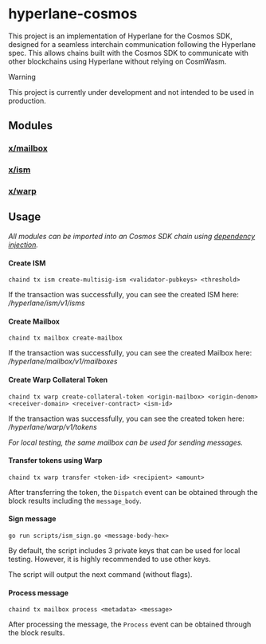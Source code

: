 # hyperlane-cosmos

This project is an implementation of Hyperlane for the Cosmos SDK, designed for a seamless interchain communication following the Hyperlane spec. This allows chains built with the Cosmos SDK to communicate with other blockchains using Hyperlane without relying on CosmWasm.

> [!WARNING]  
> This project is currently under development and not intended to be used in production.

## Modules

### [x/mailbox](./x/mailbox)
### [x/ism](./x/ism)
### [x/warp](./x/warp)

## Usage

_All modules can be imported into an Cosmos SDK chain using [dependency injection](https://docs.cosmos.network/main/build/building-modules/depinject)._

#### Create ISM
```
chaind tx ism create-multisig-ism <validator-pubkeys> <threshold>
```
If the transaction was successfully, you can see the created ISM here: _<api-url>/hyperlane/ism/v1/isms_

#### Create Mailbox
```
chaind tx mailbox create-mailbox
```
If the transaction was successfully, you can see the created Mailbox here: _<api-url>/hyperlane/mailbox/v1/mailboxes_

#### Create Warp Collateral Token
```
chaind tx warp create-collateral-token <origin-mailbox> <origin-denom> <receiver-domain> <receiver-contract> <ism-id> 
```
If the transaction was successfully, you can see the created token here: _<api-url>/hyperlane/warp/v1/tokens_

_For local testing, the same mailbox can be used for sending messages._

#### Transfer tokens using Warp
```
chaind tx warp transfer <token-id> <recipient> <amount>
```
After transferring the token, the `Dispatch` event can be obtained through the block results including the `message_body`.

#### Sign message
```
go run scripts/ism_sign.go <message-body-hex>
```
By default, the script includes 3 private keys that can be used for local testing. However, it is highly recommended to use other keys.

The script will output the next command (without flags).

#### Process message
```
chaind tx mailbox process <metadata> <message>
```
After processing the message, the `Process` event can be obtained through the block results.
